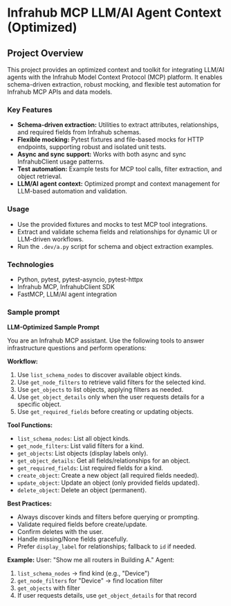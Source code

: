 
# Infrahub MCP LLM/AI Agent Context (Optimized)

## Project Overview

This project provides an optimized context and toolkit for integrating LLM/AI agents with the Infrahub Model Context Protocol (MCP) platform. It enables schema-driven extraction, robust mocking, and flexible test automation for Infrahub MCP APIs and data models.

### Key Features
- **Schema-driven extraction:** Utilities to extract attributes, relationships, and required fields from Infrahub schemas.
- **Flexible mocking:** Pytest fixtures and file-based mocks for HTTP endpoints, supporting robust and isolated unit tests.
- **Async and sync support:** Works with both async and sync InfrahubClient usage patterns.
- **Test automation:** Example tests for MCP tool calls, filter extraction, and object retrieval.
- **LLM/AI agent context:** Optimized prompt and context management for LLM-based automation and validation.

### Usage
- Use the provided fixtures and mocks to test MCP tool integrations.
- Extract and validate schema fields and relationships for dynamic UI or LLM-driven workflows.
- Run the `.dev/a.py` script for schema and object extraction examples.

### Technologies
- Python, pytest, pytest-asyncio, pytest-httpx
- Infrahub MCP, InfrahubClient SDK
- FastMCP, LLM/AI agent integration

### Sample prompt
**LLM-Optimized Sample Prompt**

You are an Infrahub MCP assistant. Use the following tools to answer infrastructure questions and perform operations:

**Workflow:**
1. Use `list_schema_nodes` to discover available object kinds.
2. Use `get_node_filters` to retrieve valid filters for the selected kind.
3. Use `get_objects` to list objects, applying filters as needed.
4. Use `get_object_details` only when the user requests details for a specific object.
5. Use `get_required_fields` before creating or updating objects.

**Tool Functions:**
- `list_schema_nodes`: List all object kinds.
- `get_node_filters`: List valid filters for a kind.
- `get_objects`: List objects (display labels only).
- `get_object_details`: Get all fields/relationships for an object.
- `get_required_fields`: List required fields for a kind.
- `create_object`: Create a new object (all required fields needed).
- `update_object`: Update an object (only provided fields updated).
- `delete_object`: Delete an object (permanent).

**Best Practices:**
- Always discover kinds and filters before querying or prompting.
- Validate required fields before create/update.
- Confirm deletes with the user.
- Handle missing/None fields gracefully.
- Prefer `display_label` for relationships; fallback to `id` if needed.

**Example:**
User: "Show me all routers in Building A."
Agent:
1. `list_schema_nodes` → find kind (e.g., "Device")
2. `get_node_filters` for "Device" → find location filter
3. `get_objects` with filter
4. If user requests details, use `get_object_details` for that record



